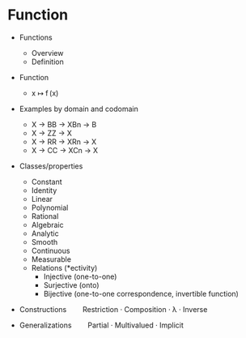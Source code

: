 # Function

* Functions
  * Overview
  * Definition



* Function
  - x ↦ f (x)
* Examples by domain and codomain
  - X → BB → XBn → B
  - X → ZZ → X
  - X → RR → XRn → X
  - X → CC → XCn → X
* Classes/properties
  - Constant
  - Identity
  - Linear
  - Polynomial
  - Rational
  - Algebraic
  - Analytic
  - Smooth
  - Continuous
  - Measurable
  * Relations (*ectivity)
    - Injective (one-to-one)
    - Surjective (onto)
    - Bijective (one-to-one correspondence, invertible function)

* Constructions  
Restriction · Composition · λ · Inverse

* Generalizations  
Partial · Multivalued · Implicit
